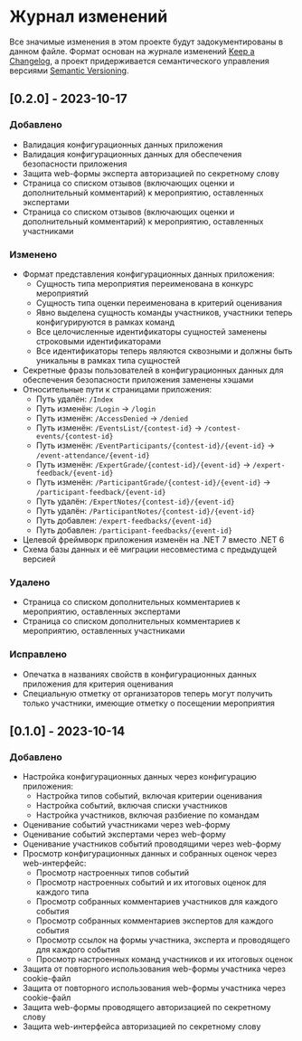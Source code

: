 # Журнал изменений

Все значимые изменения в этом проекте будут задокументированы в данном файле. Формат основан на журнале изменений [Keep a Changelog](https://keepachangelog.com/ru/1.1.0/), а проект придерживается семантического управления версиями [Semantic Versioning](https://semver.org/lang/ru/).

## [0.2.0] - 2023-10-17

### Добавлено
- Валидация конфигурационных данных приложения
- Валидация конфигурационных данных для обеспечения безопасности приложения
- Защита web-формы эксперта авторизацией по секретному слову
- Страница со списком отзывов (включающих оценки и дополнительный комментарий) к мероприятию, оставленных экспертами
- Страница со списком отзывов (включающих оценки и дополнительный комментарий) к мероприятию, оставленных участниками

### Изменено
- Формат представления конфигурационных данных приложения:
  - Сущность типа мероприятия переименована в конкурс мероприятий
  - Сущность типа оценки переименована в критерий оценивания
  - Явно выделена сущность команды участников, участники теперь конфигурируются в рамках команд
  - Все целочисленные идентификаторы сущностей заменены строковыми идентификаторами
  - Все идентификаторы теперь являются сквозными и должны быть уникальны в рамках типа сущностей
- Секретные фразы пользователей в конфигурационных данных для обеспечения безопасности приложения заменены хэшами
- Относительные пути к страницами приложения:
  - Путь удалён: `/Index`
  - Путь изменён: `/Login` -> `/login`
  - Путь изменён: `/AccessDenied` -> `/denied`
  - Путь изменён: `/EventsList/{contest-id}` -> `/contest-events/{contest-id}`
  - Путь изменён: `/EventParticipants/{contest-id}/{event-id}` -> `/event-attendance/{event-id}`
  - Путь изменён: `/ExpertGrade/{contest-id}/{event-id}` -> `/expert-feedback/{event-id}`
  - Путь изменён: `/ParticipantGrade/{contest-id}/{event-id}` -> `/participant-feedback/{event-id}`
  - Путь удалён: `/ExpertNotes/{contest-id}/{event-id}`
  - Путь удалён: `/ParticipantNotes/{contest-id}/{event-id}`
  - Путь добавлен: `/expert-feedbacks/{event-id}`
  - Путь добавлен: `/participant-feedbacks/{event-id}`
- Целевой фреймворк приложения изменён на .NET 7 вместо .NET 6
- Схема базы данных и её миграции несовместима с предыдущей версией

### Удалено
- Страница со списком дополнительных комментариев к мероприятию, оставленных экспертами
- Страница со списком дополнительных комментариев к мероприятию, оставленных участниками

### Исправлено
- Опечатка в названиях свойств в конфигурационных данных приложения для критерия оценивания
- Специальную отметку от организаторов теперь могут получить только участники, имеющие отметку о посещении мероприятия

## [0.1.0] - 2023-10-14

### Добавлено
- Настройка конфигурационных данных через конфигурацию приложения:
  - Настройка типов событий, включая критерии оценивания
  - Настройка событий, включая списки участников
  - Настройка участников, включая разбиение по командам
- Оценивание событий участниками через web-форму
- Оценивание событий экспертами через web-форму
- Оценивание участников событий проводящими через web-форму
- Просмотр конфигурационных данных и собранных оценок через web-интерфейс:
  - Просмотр настроенных типов событий
  - Просмотр настроенных событий и их итоговых оценок для каждого типа
  - Просмотр собранных комментариев участников для каждого события
  - Просмотр собранных комментариев экспертов для каждого события
  - Просмотр ссылок на формы участника, эксперта и проводящего для каждого события
  - Просмотр настроенных команд участников и их итоговых оценок
- Защита от повторного использования web-формы участника через cookie-файл
- Защита от повторного использования web-формы участника через cookie-файл
- Защита web-формы проводящего авторизацией по секретному слову
- Защита web-интерфейса авторизацией по секретному слову
